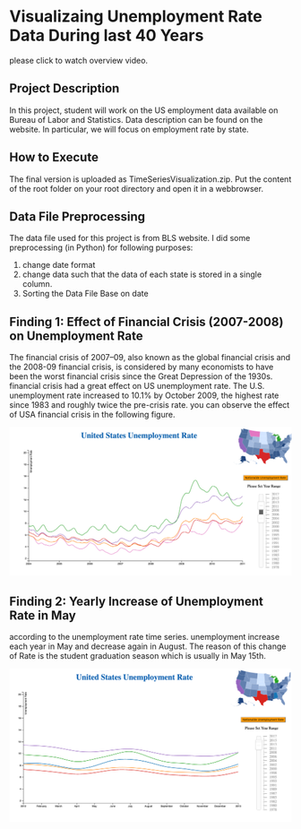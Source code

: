 # Visualizaing Unemployment Rate Data During last 40 Years
please click to watch overview video.




## Project Description
In this project, student will work on the US employment data available on Bureau of Labor and Statistics. Data description can be found on the website. In particular, we will focus on employment rate by state.


## How to Execute
The final version is uploaded as TimeSeriesVisualization.zip. Put the content of the root folder on your root directory and open it in a webbrowser.

## Data File Preprocessing
The data file used for this project is from BLS website. I did some preprocessing (in Python) for following purposes:
1. change date format
2. change data such that the data of each state is stored in a single column.
3. Sorting the Data File Base on date

## Finding 1: Effect of Financial Crisis (2007-2008) on Unemployment Rate
The financial crisis of 2007–09, also known as the global financial crisis and the 2008-09 financial crisis, is considered by many economists to have been the worst financial crisis since the Great Depression of the 1930s. financial crisis had a great effect on US unemployment rate. The U.S. unemployment rate increased to 10.1% by October 2009, the highest rate since 1983 and roughly twice the pre-crisis rate. you can observe the effect of USA financial crisis in the following figure.

![Alt text](https://github.com/sarasartoli/TimeSeriesVisualization/blob/master/Screenshot%202016-10-10%2013.17.14.png?raw=true)

## Finding 2: Yearly Increase of Unemployment Rate in May
according to the unemployment rate time series. unemployment increase each year in May and decrease again in August. The reason of this change of Rate is the student graduation season which is usually in May 15th.

![Alt text](https://github.com/sarasartoli/TimeSeriesVisualization/blob/master/August.png?raw=true)




